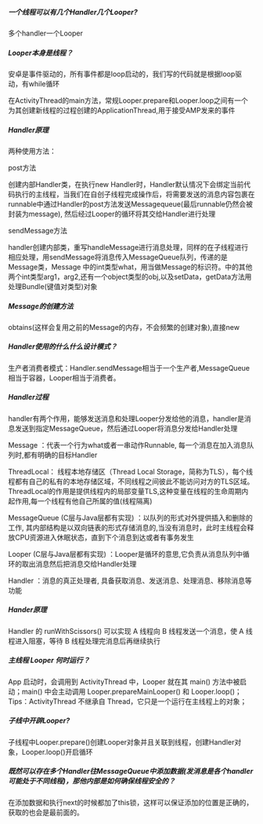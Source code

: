 ##### 一个线程可以有几个Handler几个Looper?

多个handler一个Looper
##### Looper本身是线程？

安卓是事件驱动的，所有事件都是loop启动的，我们写的代码就是根据loop驱动，有while循环

在ActivityThread的main方法，常规Looper.prepare和Looper.loop之间有一个为其创建新线程的过程创建的ApplicationThread,用于接受AMP发来的事件
##### Handler原理

两种使用方法：

post方法

创建内部Handler类，在执行new Handler时，Handler默认情况下会绑定当前代码执行的主线程，当我们在自创子线程完成操作后，将需要发送的消息内容包裹在runnable中通过Handler的post方法发送Messagequeue(最后runnable仍然会被封装为message), 然后经过Looper的循环将其交给Handler进行处理

sendMessage方法

handler创建内部类，重写handleMessage进行消息处理，同样的在子线程进行相应处理，用sendMessage将消息传入MessageQueue队列，传递的是Message类，Message 中的int类型what，用当做Message的标识符。中的其他两个int类型arg1，arg2,还有一个object类型的obj,以及setData，getData方法用处理Bundle(键值对类型)对象
##### Message的创建方法

obtains(这样会复用之前的Message的内存，不会频繁的创建对象),直接new
##### Handler使用的什么什么设计模式？

生产者消费者模式：Handler.sendMessage相当于一个生产者,MessageQueue相当于容器，Looper相当于消费者。
##### Handler过程

handler有两个作用，能够发送消息和处理Looper分发给他的消息，handler是消息发送到指定MessageQueue，然后通过Looper将消息分发给Handler处理

Message ：代表一个行为what或者一串动作Runnable, 每一个消息在加入消息队列时,都有明确的目标Handler

ThreadLocal： 线程本地存储区（Thread Local Storage，简称为TLS），每个线程都有自己的私有的本地存储区域，不同线程之间彼此不能访问对方的TLS区域。ThreadLocal的作用是提供线程内的局部变量TLS,这种变量在线程的生命周期内起作用,每一个线程有他自己所属的值(线程隔离)

MessageQueue (C层与Java层都有实现) ：以队列的形式对外提供插入和删除的工作, 其内部结构是以双向链表的形式存储消息的,当没有消息时，此时主线程会释放CPU资源进入休眠状态，直到下个消息到达或者有事务发生

Looper (C层与Java层都有实现) ：Looper是循环的意思,它负责从消息队列中循环的取出消息然后把消息交给Handler处理

Handler ：消息的真正处理者, 具备获取消息、发送消息、处理消息、移除消息等功能
##### Hander原理

Handler 的 runWithScissors() 可以实现 A 线程向 B 线程发送一个消息，使 A 线程进入阻塞，等待 B 线程处理完消息后再继续执行
##### 主线程 Looper 何时运行？

App 启动时，会调用到 ActivityThread 中，Looper 就在其 main() 方法中被启动；main() 中会主动调用 Looper.prepareMainLooper() 和 Looper.loop()；Tips：ActivityThread 不继承自 Thread，它只是一个运行在主线程上的对象；
##### 子线中开辟Looper?

子线程中Looper.prepare()创建Looper对象并且关联到线程，创建Handler对象，Looper.loop()开启循环
##### 既然可以存在多个Handler往MessageQueue中添加数据(发消息是各个handler可能处于不同线程)，那他内部是如何确保线程安全的？ 

在添加数据和执行next的时候都加了this锁，这样可以保证添加的位置是正确的，获取的也会是最前面的。